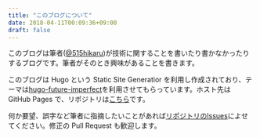 ```yaml
---
title: "このブログについて"
date: 2018-04-11T00:09:36+09:00
draft: false
---
```


このブログは筆者([@515hikaru](https://twitter.com))が技術に関することを書いたり書かなかったりするブログです。筆者がそのとき興味があることを書きます。

このブログは Hugo という Static Site Generatior を利用し作成されており、テーマは[hugo-future-imperfect](https://github.com/jpescador/hugo-future-imperfect)を利用させてもらっています。ホスト先は GitHub Pages で、リポジトリは[こちら](https://github.com/515hikaru/tech-memo)です。

何か要望、誤字など筆者に指摘したいことがあれば[リポジトリのIssues](https://github.com/515hikaru/tech-memo/issues)によせてください。修正の Pull Request も歓迎します。

